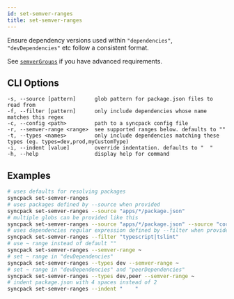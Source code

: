 ```yaml
---
id: set-semver-ranges
title: set-semver-ranges
---
```


Ensure dependency versions used within `"dependencies"`, `"devDependencies"` etc
follow a consistent format.

See [`semverGroups`](./config/semver-groups.md) if you have advanced
requirements.

## CLI Options

```
-s, --source [pattern]      glob pattern for package.json files to read from
-f, --filter [pattern]      only include dependencies whose name matches this regex
-c, --config <path>         path to a syncpack config file
-r, --semver-range <range>  see supported ranges below. defaults to ""
-t, --types <names>         only include dependencies matching these types (eg. types=dev,prod,myCustomType)
-i, --indent [value]        override indentation. defaults to "  "
-h, --help                  display help for command
```

## Examples

```bash
# uses defaults for resolving packages
syncpack set-semver-ranges
# uses packages defined by --source when provided
syncpack set-semver-ranges --source "apps/*/package.json"
# multiple globs can be provided like this
syncpack set-semver-ranges --source "apps/*/package.json" --source "core/*/package.json"
# uses dependencies regular expression defined by --filter when provided
syncpack set-semver-ranges --filter "typescript|tslint"
# use ~ range instead of default ""
syncpack set-semver-ranges --semver-range ~
# set ~ range in "devDependencies"
syncpack set-semver-ranges --types dev --semver-range ~
# set ~ range in "devDependencies" and "peerDependencies"
syncpack set-semver-ranges --types dev,peer --semver-range ~
# indent package.json with 4 spaces instead of 2
syncpack set-semver-ranges --indent "    "
```
